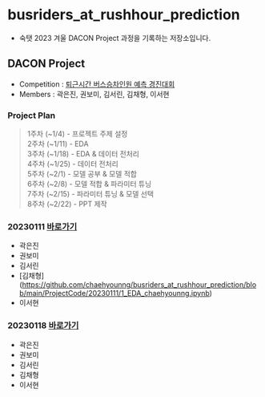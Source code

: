 # busriders_at_rushhour_prediction
- 숙탯 2023 겨울 DACON Project 과정을 기록하는 저장소입니다.


## DACON Project
- Competition : [퇴근시간 버스승차인원 예측 경진대회](https://dacon.io/competitions/official/229255/overview/description)
- Members : 곽은진, 권보미, 김서린, 김채형, 이서현

### Project Plan
> 1주차 (~1/4) - 프로젝트 주제 설정  
> 2주차 (~1/11) - EDA  
> 3주차 (~1/18) - EDA & 데이터 전처리    
> 4주차 (~1/25) - 데이터 전처리  
> 5주차 (~2/1) - 모델 공부 & 모델 적합  
> 6주차 (~2/8) - 모델 적합 & 파라미터 튜닝  
> 7주차 (~2/15) - 파라미터 튜닝 & 모델 선택  
> 8주차 (~2/22) - PPT 제작  

### 20230111  [바로가기]()
- 곽은진
- 권보미
- 김서린
- [김채형] (https://github.com/chaehyounng/busriders_at_rushhour_prediction/blob/main/ProjectCode/20230111/1_EDA_chaehyounng.ipynb)
- 이서현


### 20230118  [바로가기]()
- 곽은진
- 권보미
- 김서린
- 김채형
- 이서현
